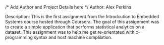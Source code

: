 /* Add Author and Project Details here */
Author: Alex Perkins

Description:
This is the first assignment from the Introdcution to Embedded Systems
course hosted through Coursera. The goal of this assignment was to create a 
simple application that performs statistical analytics on a dataset. This
assignment was to help me get re-orientated with c-programming syntax and host
machine complilation.
